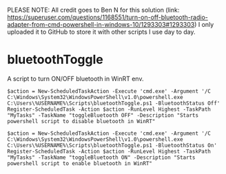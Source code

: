 PLEASE NOTE: All credit goes to Ben N for this solution (link: https://superuser.com/questions/1168551/turn-on-off-bluetooth-radio-adapter-from-cmd-powershell-in-windows-10/1293303#1293303)
I only uploaded it to GitHub to store it with other scripts I use day to day.

# bluetoothToggle
A script to turn ON/OFF bluetooth in WinRT env.



```
$action = New-ScheduledTaskAction -Execute 'cmd.exe' -Argument '/C C:\Windows\System32\WindowsPowerShell\v1.0\powershell.exe  C:\Users\%USERNAME%\Scripts\bluetoothToggle.ps1 -BluetoothStatus Off'
Register-ScheduledTask -Action $action -RunLevel Highest -TaskPath "MyTasks" -TaskName "toggleBluetooth OFF" -Description "Starts powershell script to disable bluetooth in WinRT"

$action = New-ScheduledTaskAction -Execute 'cmd.exe' -Argument '/C C:\Windows\System32\WindowsPowerShell\v1.0\powershell.exe  C:\Users\%USERNAME%\Scripts\bluetoothToggle.ps1 -BluetoothStatus On'
Register-ScheduledTask -Action $action -RunLevel Highest -TaskPath "MyTasks" -TaskName "toggleBluetooth ON" -Description "Starts powershell script to enable bluetooth in WinRT"
```
